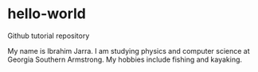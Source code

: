 # hello-world
Github tutorial repository

My name is Ibrahim Jarra. I am studying physics and computer science at Georgia Southern Armstrong. My hobbies include fishing and kayaking. 

